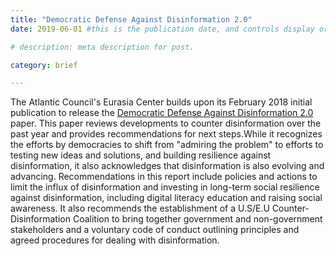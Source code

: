 ```yaml
---
title: "Democratic Defense Against Disinformation 2.0"
date: 2019-06-01 #this is the publication date, and controls display order.

# description: meta description for post.

category: brief

---
```


The Atlantic Council's Eurasia Center builds upon its February 2018 initial publication to release the [Democratic Defense Against Disinformation 2.0][link] paper. This paper reviews developments to counter disinformation over the past year and provides recommendations for next steps.While it recognizes the efforts by democracies to shift from "admiring the problem" to efforts to testing new ideas and solutions, and building resilience against disinformation, it also acknowledges that disinformation is also evolving and advancing. Recommendations in this report include policies and actions to limit the influx of disinformation and investing in long-term social resilience against disinformation, including digital literacy education and raising social awareness. It also recommends the establishment of a U.S/E.U Counter-Disinformation Coalition to bring together government and non-government stakeholders and a voluntary code of conduct outlining principles and agreed procedures for dealing with disinformation.

[link]: https://atlanticcouncil.org/in-depth-research-reports/report/democratic-defense-against-disinformation-2-0/